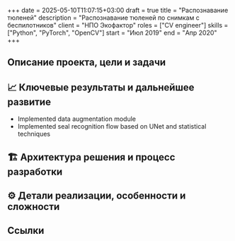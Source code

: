 +++ 
date         = 2025-05-10T11:07:15+03:00
draft        = true
title        = "Распознавание тюленей"
description  = "Распознавание тюленей по снимкам с беспилотников"
client       = "НПО Экофактор"
roles        = ["CV engineer"]
skills = ["Python", "PyTorch", "OpenCV"]
start        = "Июл 2019"
end          = "Апр 2020"
+++

## Описание проекта, цели и задачи 
## 📈 Ключевые результаты и дальнейшее развитие
- Implemented data augmentation module
- Implemented seal recognition flow based on UNet and statistical techniques
## 🏗 Архитектура решения и процесс разработки
## ⚙️ Детали реализации, особенности и сложности
## Ссылки